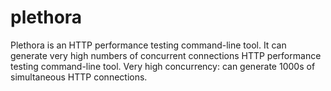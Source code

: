 # plethora

Plethora is an HTTP performance testing command-line tool. It can generate very high numbers of concurrent connections
HTTP performance testing command-line tool. Very high concurrency: can generate 1000s of simultaneous HTTP connections.
